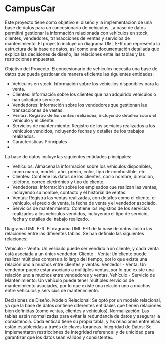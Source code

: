 # CampusCar
Este proyecto tiene como objetivo el diseño y la implementación de una base de datos para un concesionario de vehículos. La base de datos permitirá gestionar la información relacionada con vehículos en stock, clientes, vendedores, transacciones de ventas y servicios de mantenimiento. El proyecto incluye un diagrama UML E-R que representa la estructura de la base de datos, así como una documentación detallada que explica las decisiones de diseño, las relaciones entre las tablas y las restricciones impuestas.

Objetivo del Proyecto.
El concesionario de vehículos necesita una base de datos que pueda gestionar de manera eficiente las siguientes entidades:

- Vehículos en stock: Información sobre los vehículos disponibles para la venta.
- Clientes: Información sobre los clientes que han adquirido vehículos o han solicitado servicios.
- Vendedores: Información sobre los vendedores que gestionan las transacciones de ventas.
- Ventas: Registro de las ventas realizadas, incluyendo detalles sobre el vehículo y el cliente.
- Servicios de mantenimiento: Registro de los servicios realizados a los vehículos vendidos, incluyendo fechas y detalles de los trabajos realizados.
- Características Principales
- 
La base de datos incluye las siguientes entidades principales:

- Vehículos: Almacena la información sobre los vehículos disponibles, como marca, modelo, año, precio, color, tipo de combustible, etc.
- Clientes: Contiene los datos de los clientes, como nombre, dirección, teléfono, correo electrónico y tipo de cliente.
- Vendedores: Información sobre los empleados que realizan las ventas, incluyendo su nombre, contacto y el historial de ventas.
- Ventas: Registra las ventas realizadas, con detalles como el cliente, el vehículo, el precio de venta, la fecha de venta y el vendedor asociado.
- Servicios de mantenimiento: Contiene los registros de los servicios realizados a los vehículos vendidos, incluyendo el tipo de servicio, fecha y detalles del trabajo realizado.
  
Diagrama UML E-R.
El diagrama UML E-R de la base de datos ilustra las relaciones entre las diferentes tablas. Se han definido las siguientes relaciones:

Vehículo - Venta: Un vehículo puede ser vendido a un cliente, y cada venta está asociada a un único vendedor.
Cliente - Venta: Un cliente puede realizar múltiples compras a lo largo del tiempo, por lo que existe una relación uno a muchos entre clientes y ventas.
Vendedor - Venta: Un vendedor puede estar asociado a múltiples ventas, por lo que existe una relación uno a muchos entre vendedores y ventas.
Vehículo - Servicio de Mantenimiento: Un vehículo puede tener múltiples servicios de mantenimiento asociados, por lo que existe una relación uno a muchos entre vehículos y servicios de mantenimiento.


Decisiones de Diseño.
Modelo Relacional: Se optó por un modelo relacional, ya que la base de datos contiene diferentes entidades que tienen relaciones bien definidas (como ventas, clientes y vehículos).
Normalización: Las tablas están normalizadas para evitar la redundancia de datos y asegurar la consistencia. Cada entidad tiene su propia tabla, y las relaciones entre ellas están establecidas a través de claves foráneas.
Integridad de Datos: Se implementaron restricciones de integridad referencial y de unicidad para garantizar que los datos sean válidos y consistentes.
